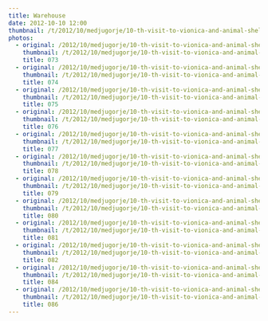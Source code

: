 ```yaml
---
title: Warehouse
date: 2012-10-10 12:00
thumbnail: /t/2012/10/medjugorje/10-th-visit-to-vionica-and-animal-shelter/warehouse/073.jpg
photos:
  - original: /2012/10/medjugorje/10-th-visit-to-vionica-and-animal-shelter/warehouse/073.jpg
    thumbnail: /t/2012/10/medjugorje/10-th-visit-to-vionica-and-animal-shelter/warehouse/073.jpg
    title: 073
  - original: /2012/10/medjugorje/10-th-visit-to-vionica-and-animal-shelter/warehouse/074.jpg
    thumbnail: /t/2012/10/medjugorje/10-th-visit-to-vionica-and-animal-shelter/warehouse/074.jpg
    title: 074
  - original: /2012/10/medjugorje/10-th-visit-to-vionica-and-animal-shelter/warehouse/075.jpg
    thumbnail: /t/2012/10/medjugorje/10-th-visit-to-vionica-and-animal-shelter/warehouse/075.jpg
    title: 075
  - original: /2012/10/medjugorje/10-th-visit-to-vionica-and-animal-shelter/warehouse/076.jpg
    thumbnail: /t/2012/10/medjugorje/10-th-visit-to-vionica-and-animal-shelter/warehouse/076.jpg
    title: 076
  - original: /2012/10/medjugorje/10-th-visit-to-vionica-and-animal-shelter/warehouse/077.jpg
    thumbnail: /t/2012/10/medjugorje/10-th-visit-to-vionica-and-animal-shelter/warehouse/077.jpg
    title: 077
  - original: /2012/10/medjugorje/10-th-visit-to-vionica-and-animal-shelter/warehouse/078.jpg
    thumbnail: /t/2012/10/medjugorje/10-th-visit-to-vionica-and-animal-shelter/warehouse/078.jpg
    title: 078
  - original: /2012/10/medjugorje/10-th-visit-to-vionica-and-animal-shelter/warehouse/079.jpg
    thumbnail: /t/2012/10/medjugorje/10-th-visit-to-vionica-and-animal-shelter/warehouse/079.jpg
    title: 079
  - original: /2012/10/medjugorje/10-th-visit-to-vionica-and-animal-shelter/warehouse/080.jpg
    thumbnail: /t/2012/10/medjugorje/10-th-visit-to-vionica-and-animal-shelter/warehouse/080.jpg
    title: 080
  - original: /2012/10/medjugorje/10-th-visit-to-vionica-and-animal-shelter/warehouse/081.jpg
    thumbnail: /t/2012/10/medjugorje/10-th-visit-to-vionica-and-animal-shelter/warehouse/081.jpg
    title: 081
  - original: /2012/10/medjugorje/10-th-visit-to-vionica-and-animal-shelter/warehouse/082.jpg
    thumbnail: /t/2012/10/medjugorje/10-th-visit-to-vionica-and-animal-shelter/warehouse/082.jpg
    title: 082
  - original: /2012/10/medjugorje/10-th-visit-to-vionica-and-animal-shelter/warehouse/084.jpg
    thumbnail: /t/2012/10/medjugorje/10-th-visit-to-vionica-and-animal-shelter/warehouse/084.jpg
    title: 084
  - original: /2012/10/medjugorje/10-th-visit-to-vionica-and-animal-shelter/warehouse/086.jpg
    thumbnail: /t/2012/10/medjugorje/10-th-visit-to-vionica-and-animal-shelter/warehouse/086.jpg
    title: 086
---
```

